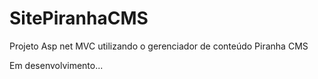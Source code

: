 # SitePiranhaCMS

Projeto Asp net MVC utilizando o gerenciador de conteúdo Piranha CMS

Em desenvolvimento...
